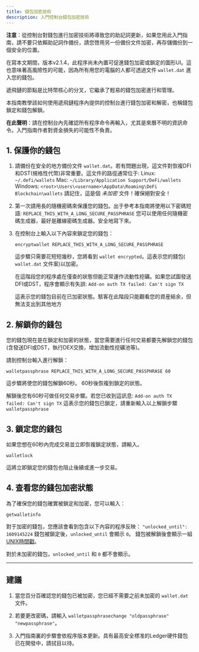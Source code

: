 ```yaml
---
title: 錢包加密技術
description: 入門控制台錢包加密技術
---
```


**注意**：從控制台對錢包進行加密技術將導致您的助記詞更新，如果您用此入門指南，請不要只依賴助記詞作備份，請您啓用另一份備份文件加密，再存儲備份到一個安全的位置。

在寫本文期間，版本v2.1.4，此程序尚未內置可促進錢包加密或鎖定的圖形UI。這也意味著高風險性的可能，因為所有用您的電腦的人都可透過文件 `wallet.dat` 進入您的錢包。

遞飛鏈的節點是比特幣核心的分叉，它繼承了輕易的錢包加密進行和管理。

本指南教學該如何使用遞飛鏈程序內提供的控制台進行錢包加密和解密，也稱錢包鎖定和錢包解鎖。

**在此聲明**：請在控制台內先確認所有程序命令再輸入，尤其是來曆不明的資訊命令。入門指南作者對資金損失的可能性不負責。

## 1. 保護你的錢包

1. 請備份在安全的地方備份文件 `wallet.dat`。若有問題出現，這文件對恢複DFI和DST(規格性代幣)非常重要。這文件的路徑通常位于:
  Linux: `~/.defi/wallets`
  Mac: `~/Library/Application Support/DeFi/wallets`
  Windows: `<root>\Users\<username>\AppData\Roaming\DeFi Blockchain\wallets`
  請記住，這是個 _未加密_ 文件！確保絕對安全！

2. 第一次請用長的隨機密碼來保護您的錢包。出于參考本指南將使用以下密碼短語:
`REPLACE_THIS_WITH_A_LONG_SECURE_PASSPHRASE`
您可以使用任何隨機密碼生成器，最好是離線密碼生成器。安全地寫下來。


3. 在控制台上輸入以下內容來鎖定您的錢包：

    ```
    encryptwallet REPLACE_THIS_WITH_A_LONG_SECURE_PASSPHRASE
    ```

    這步驟只需要花短短幾秒，您將看到 `wallet encrypted`。這表示您的錢包( `wallet.dat` 文件案)以加密。

    在這階段您的程序處在僅查的狀態但能正常運作流動性挖礦。如果您試圖發送DFI或DST，程序會顯示有失誤: `Add-on auth TX failed: Can't sign TX`

    這表示您的錢包目前在已加密狀態。駭客在此階段只能觀看您的資産結余，但無法支出到其他地方


## 2. 解鎖你的錢包

您的錢包現在是在鎖定和加密的狀態，當您需要進行任何交易都要先解鎖您的錢包 (含發送DFI或DST，執行DEX交換，增加流動性挖礦池等)。

請到控制台輸入進行解鎖：

```
walletpassphrase REPLACE_THIS_WITH_A_LONG_SECURE_PASSPHRASE 60
```

這步驟將使您的錢包解鎖60秒。 60秒後恢複到鎖定的狀態。

解鎖後您有60秒可做任何交易步驟。若您已收到這訊息: `Add-on auth TX failed: Can't sign TX`
這表示您的錢包已鎖定，請重新輸入以上解鎖步驟 `walletpassphrase`

## 3. 鎖定您的錢包

如果您想在60秒內完成交易並立即恢複鎖定狀態，請輸入。

```
walletlock
```

這將立即鎖定您的錢包也阻止後續或進一步交易。

## 4. 查看您的錢包加密狀態

為了確保您的錢包確實被鎖定和加密，您可以輸入：

```
getwalletinfo
```

對于加密的錢包，您應該會看到包含以下內容的程序反映：
`"unlocked_until": 1609145224`
錢包被鎖定後，`unlocked_until` 會顯示 `0`。
錢包被解鎖後會顯示一組[UNIX時間戳](https://www.epochconverter.com)。


對於未加密的錢包，`unlocked_until` 和 `0` 都不會顯示。

---

## 建議

1. 當您百分百確認您的錢包已被加密，您已經不需要之前未加密的 `wallet.dat` 文件。

2. 若要更改密碼，請輸入 `walletpassphrasechange "oldpassphrase" "newpassphrase"`。

3. 入門指南裏的步驟會依程序版本更新。具有最高安全標准的Ledger硬件錢包已在開發中，請拭目以待。
